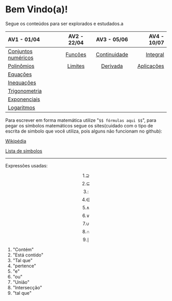 # Bem Vindo(a)!

Segue os conteúdos para ser explorados e estudados.a


| AV1 - 01/04                                     |      AV2 - 22/04      |           AV3 - 05/06           |                 AV4 - 10/07 |
| :---------------------------------------------- | :-------------------: | :-----------------------------: | --------------------------: |
| [Conjuntos numéricos](Conjuntos%20numéricos.md) | [Funções](Funções.md) | [Continuidade](Continuidade.md) |     [Integral](Integral.md) |
| [Polinômios](Polinômios.md)                     | [Limites](Limites.md) | [Derivada](Derivada.md)         | [Aplicações](Aplicações.md) |
| [Equações](Equações.md)                         |                       |                                 |                             |
| [Inequações](Inequações.md)                     |                       |                                 |                             |
| [Trigonometria](Trigonometria.md)               |                       |                                 |                             |
| [Exponenciais](Exponenciais.md)                 |                       |                                 |                             |
| [Logaritmos](Logaritmos.md)                     |                       |                                 |                             |

Para escrever em forma matemática utilize "`$$ fórmulas aqui $$`", para pegar os símbolos matemáticos segue os sites(cuidado com o tipo de escrita de simbolo que você utiliza, pois alguns não funcionam no github):

[Wikipédia](https://pt.wikipedia.org/wiki/Lista_de_s%C3%ADmbolos_matem%C3%A1ticos)

[Lista de símbolos](https://wp.ufpel.edu.br/fernandosimoes/files/2012/06/Simbolos-matematicos.pdf)

____

Expressões usadas:

$$
1.\supseteq
$$
$$2.\subseteq$$
$$3.:$$
$$4.\in$$
$$5.\land$$
$$6.\lor$$
$$7.\cup$$
$$8.\cap$$
$$9.\mid$$

1. "Contém"
2. "Está contido"
3. "Tal que"
4. "pertence"
5. "e"
6. "ou"
7. "União"
8. "Intersecção"
9. "tal que"
